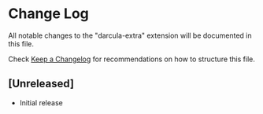# Change Log
All notable changes to the "darcula-extra" extension will be documented in this file.

Check [Keep a Changelog](http://keepachangelog.com/) for recommendations on how to structure this file.

## [Unreleased]
- Initial release
